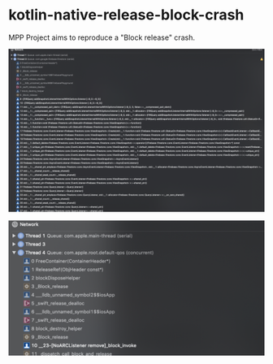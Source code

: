 # kotlin-native-release-block-crash
MPP Project aims to reproduce a "Block release" crash. 


![Firebase crash](firebase-crash-stacktrace.png)


![Non ARC library crash](custom-impl-stacktrace.png)
